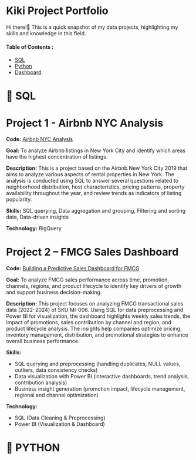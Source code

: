 # Kiki Project Portfolio
Hi there!👋 This is a quick snapshot of my data projects, highlighting my skills and knowledge in this field.
#### Table of Contents :

- [SQL](https://github.com/kikizm/Data#sql)
- [Python](https://github.com/kikizm/Data#python)
- [Dashboard](https://github.com/kikizm/Data#dashboard)


# 📂 SQL
# Project 1 - Airbnb NYC Analysis 
 
**Code:** [Airbnb NYC Analysis](https://github.com/kikizm/Airbnb-NYC-Analysis-with-SQL)

**Goal:** To analyze Airbnb listings in New York City and identify which areas have the highest concentration of listings.

**Description:** This is a project based on the Airbnb New York City 2019 that aims to analyze various aspects of rental properties in New York. The analysis is conducted using SQL to answer several questions related to neighborhood distribution, host characteristics, pricing patterns, property availability throughout the year, and review trends as indicators of listing popularity. 

**Skills:** SQL querying, Data aggregation and grouping, Filtering and sorting data, Data-driven insights

**Technology:** BigQuery 


# Project 2 – FMCG Sales Dashboard
 
**Code:** [Building a Predictive Sales Dashboard for FMCG](https://github.com/kikizm/Building-a-Predictive-Sales-Dashboard-for-FMCG)

**Goal:** To analyze FMCG sales performance across time, promotion, channels, regions, and product lifecycle to identify key drivers of growth and support business decision-making.

**Description:** This project focuses on analyzing FMCG transactional sales data (2022–2024) of SKU MI-006. Using SQL for data preprocessing and Power BI for visualization, the dashboard highlights weekly sales trends, the impact of promotions, sales contribution by channel and region, and product lifecycle analysis. The insights help companies optimize pricing, inventory management, distribution, and promotional strategies to enhance overall business performance. 

**Skills:** 
- SQL querying and preprocessing (handling duplicates, NULL values, outliers, data consistency checks)
- Data visualization with Power BI (interactive dashboards, trend analysis, contribution analysis)
- Business insight generation (promotion impact, lifecycle management, regional and channel optimization)

**Technology:** 
- SQL (Data Cleaning & Preprocessing)
- Power BI (Visualization & Dashboard)


# 📂 PYTHON
